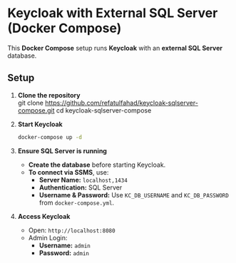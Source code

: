 # Keycloak with External SQL Server (Docker Compose)  

This **Docker Compose** setup runs **Keycloak** with an **external SQL Server** database.  

## Setup  

1. **Clone the repository**  
   git clone https://github.com/refatulfahad/keycloak-sqlserver-compose.git
   cd keycloak-sqlserver-compose

2. **Start Keycloak**  
   ```sh
   docker-compose up -d
   ```
3. **Ensure SQL Server is running**  
   - **Create the database** before starting Keycloak.  
   - **To connect via SSMS**, use:  
     - **Server Name:** `localhost,1434`  
     - **Authentication:** SQL Server  
     - **Username & Password:** Use `KC_DB_USERNAME` and `KC_DB_PASSWORD` from `docker-compose.yml`.
       
4. **Access Keycloak**  
   - Open: `http://localhost:8080`  
   - Admin Login:  
     - **Username:** `admin`  
     - **Password:** `admin`
